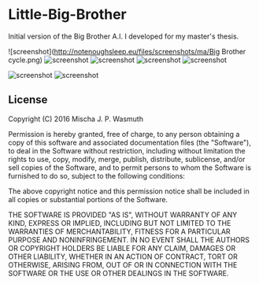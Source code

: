 # Little-Big-Brother
Initial version of the Big Brother A.I. I developed for my master's thesis.

![screenshot](http://notenoughsleep.eu/files/screenshots/ma/Big Brother cycle.png)
![screenshot](http://notenoughsleep.eu/files/screenshots/ma/mainstory.png)
![screenshot](http://notenoughsleep.eu/files/screenshots/ma/story-bausteine.png)
![screenshot](http://notenoughsleep.eu/files/screenshots/ma/Überprüfungsprozess.png)
![screenshot](http://notenoughsleep.eu/files/screenshots/ma/Überprüfungszyklus.png)

![screenshot](http://notenoughsleep.eu/files/screenshots/ma/server1.png)
![screenshot](http://notenoughsleep.eu/files/screenshots/ma/server2.png)

## License

Copyright (C) 2016 Mischa J. P. Wasmuth

Permission is hereby granted, free of charge, to any person obtaining a copy of this software and associated documentation files (the "Software"), to deal in the Software without restriction, including without limitation the rights to use, copy, modify, merge, publish, distribute, sublicense, and/or sell copies of the Software, and to permit persons to whom the Software is furnished to do so, subject to the following conditions:

The above copyright notice and this permission notice shall be included in all copies or substantial portions of the Software.

THE SOFTWARE IS PROVIDED "AS IS", WITHOUT WARRANTY OF ANY KIND, EXPRESS OR IMPLIED, INCLUDING BUT NOT LIMITED TO THE WARRANTIES OF MERCHANTABILITY, FITNESS FOR A PARTICULAR PURPOSE AND NONINFRINGEMENT. IN NO EVENT SHALL THE AUTHORS OR COPYRIGHT HOLDERS BE LIABLE FOR ANY CLAIM, DAMAGES OR OTHER LIABILITY, WHETHER IN AN ACTION OF CONTRACT, TORT OR OTHERWISE, ARISING FROM, OUT OF OR IN CONNECTION WITH THE SOFTWARE OR THE USE OR OTHER DEALINGS IN THE SOFTWARE.
